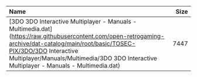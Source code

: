 |Name|Size|
|:---|---:|
|[3DO 3DO Interactive Multiplayer - Manuals - Multimedia.dat](https://raw.githubusercontent.com/open-retrogaming-archive/dat-catalog/main/root/basic/TOSEC-PIX/3DO/3DO Interactive Multiplayer/Manuals/Multimedia/3DO 3DO Interactive Multiplayer - Manuals - Multimedia.dat)|7447|
